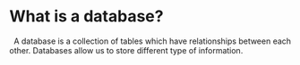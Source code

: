 # What is a database?
&nbsp; A database is a collection of tables which have relationships between each other.
Databases allow us to store different type of information.